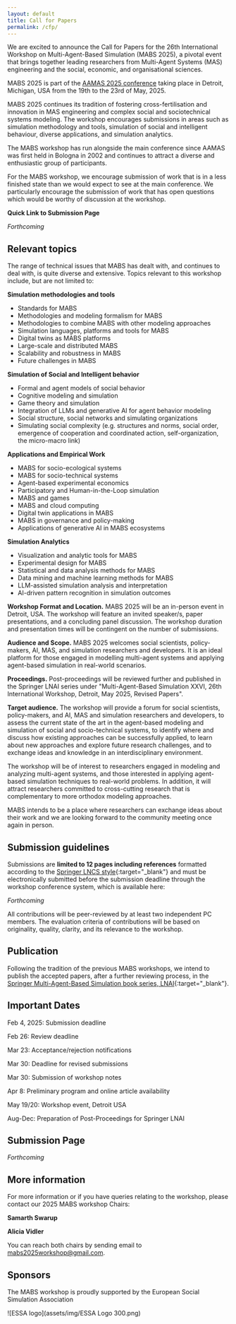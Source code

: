 ```yaml
---
layout: default
title: Call for Papers
permalink: /cfp/
---
```

We are excited to announce the Call for Papers for the 26th International Workshop on Multi-Agent-Based Simulation (MABS 2025), a pivotal event that brings together leading researchers from Multi-Agent Systems (MAS) engineering and the social, economic, and organisational sciences.

MABS 2025 is part of the [AAMAS 2025 conference](https://www.aamas2024-conference.auckland.ac.nz/) taking place in Detroit, Michigan, USA from the 19th to the 23rd of May, 2025.

MABS 2025 continues its tradition of fostering cross-fertilisation and innovation in MAS engineering and complex social and sociotechnical systems modeling. The workshop encourages submissions in areas such as simulation methodology and tools, simulation of social and intelligent behaviour, diverse applications, and simulation analytics. 

The MABS workshop has run alongside the main conference since AAMAS was first held in Bologna in 2002 and continues to attract a diverse and enthusiastic group of participants. 

For the MABS workshop, we encourage submission of work that is in a less finished state than we would expect to see at the main conference. We particularly encourage the submission of work that has open questions which would be worthy of discussion at the workshop.

**Quick Link to Submission Page**

_Forthcoming_

## Relevant topics
The range of technical issues that MABS has dealt with, and continues to deal with, is quite diverse and extensive. Topics relevant to this workshop include, but are not limited to: 

**Simulation methodologies and tools**
  + Standards for MABS
  + Methodologies and modeling formalism for MABS
  + Methodologies to combine MABS with other modeling approaches
  + Simulation languages, platforms and tools for MABS
  + Digital twins as MABS platforms
  + Large-scale and distributed MABS
  + Scalability and robustness in MABS
  + Future challenges in MABS

**Simulation of Social and Intelligent behavior**
  + Formal and agent models of social behavior
  + Cognitive modeling and simulation
  + Game theory and simulation
  + Integration of LLMs and generative AI for agent behavior modeling
  + Social structure, social networks and simulating organizations
  + Simulating social complexity (e.g. structures and norms, social order, emergence of cooperation and coordinated action, self-organization, the micro-macro link)

**Applications and Empirical Work**
  + MABS for socio-ecological systems
  + MABS for socio-technical systems
  + Agent-based experimental economics
  + Participatory and Human-in-the-Loop simulation
  + MABS and games
  + MABS and cloud computing
  + Digital twin applications in MABS
  + MABS in governance and policy-making
  + Applications of generative AI in MABS ecosystems

**Simulation Analytics**
  + Visualization and analytic tools for MABS
  + Experimental design for MABS
  + Statistical and data analysis methods for MABS
  + Data mining and machine learning methods for MABS
  + LLM-assisted simulation analysis and interpretation
  + AI-driven pattern recognition in simulation outcomes


**Workshop Format and Location.** MABS 2025 will be an in-person event in Detroit, USA.  The workshop will feature an invited speaker/s, paper presentations, and a concluding panel discussion. The workshop duration and presentation times will be contingent on the number of submissions.

**Audience and Scope.** MABS 2025 welcomes social scientists, policy-makers, AI, MAS, and simulation researchers and developers. It is an ideal platform for those engaged in modelling multi-agent systems and applying agent-based simulation in real-world scenarios.

**Proceedings.** Post-proceedings will be reviewed further and published in the Springer LNAI series under "Multi-Agent-Based Simulation XXVI, 26th International Workshop, Detroit, May 2025, Revised Papers".

**Target audience.** The workshop will provide a forum for social scientists, policy-makers, and AI, MAS and simulation researchers and developers, to assess the current state of the art in the agent-based modeling and simulation of social and socio-technical systems, to identify where and discuss how existing approaches can be successfully applied, to learn about new approaches and explore future research challenges, and to exchange ideas and knowledge in an interdisciplinary environment.

The workshop will be of interest to researchers engaged in modeling and analyzing multi-agent systems, and those interested in applying agent-based simulation techniques to real-world problems. In addition, it will attract researchers committed to cross-cutting research that is complementary to more orthodox modeling approaches.

MABS intends to be a place where researchers can exchange ideas about their work and we are looking forward to the community meeting once again in person.

## Submission guidelines
Submissions are **limited to 12 pages including references** formatted according to the [Springer LNCS style](https://www.springer.com/gp/computer-science/lncs/conference-proceedings-guidelines){:target="_blank"} and must be electronically submitted before the submission deadline through the workshop conference system, which is available here:

_Forthcoming_

All contributions will be peer-reviewed by at least two independent PC members. The evaluation criteria of contributions will be based on originality, quality, clarity, and its relevance to the workshop.

## Publication
Following the tradition of the previous MABS workshops, we intend to publish the accepted papers, after a further reviewing process, in the [Springer Multi-Agent-Based Simulation book series, LNAI](https://link.springer.com/conference/mabs){:target="_blank"}.

## Important Dates
Feb 4, 2025: Submission deadline

Feb 26: Review deadline

Mar 23: Acceptance/rejection notifications

Mar 30: Deadline for revised submissions

Mar 30: Submission of workshop notes

Apr 8: Preliminary program and online article availability

May 19/20: Workshop event, Detroit USA

Aug-Dec: Preparation of Post-Proceedings for Springer LNAI

## Submission Page
_Forthcoming_

## More information
For more information or if you have queries relating to the workshop, please contact our 2025 MABS workshop Chairs:

**Samarth Swarup**

**Alicia Vidler**

You can reach both chairs by sending email to mabs2025workshop@gmail.com.

## Sponsors
The MABS workshop is proudly supported by the European Social Simulation Association

![ESSA logo](assets/img/ESSA Logo 300.png)



